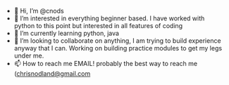 - 👋 Hi, I’m @cnods
- 👀 I’m interested in everything beginner based. I have worked with python to this point but interested in all features of coding
- 🌱 I’m currently learning python, java
- 💞️ I’m looking to collaborate on anything, I am trying to build experience anyway that I can. Working on building practice modules to get my legs under me.
- 📫 How to reach me EMAIL! probably the best way to reach me (chrisnodland@gmail.com

<!---
cnods/cnods is a ✨ special ✨ repository because its `README.md` (this file) appears on your GitHub profile.
You can click the Preview link to take a look at your changes.
--->
